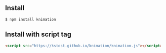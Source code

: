 
## Install

```
$ npm install knimation
```

## Install with script tag

```html
<script src="https://kstost.github.io/knimation/knimation.js"></script>
```

